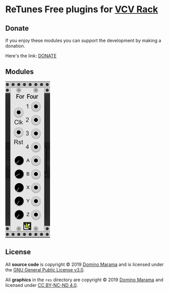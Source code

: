 # ReTunes Free plugins for [VCV Rack](https://vcvrack.com)

## Donate

If you enjoy these modules you can support the development by making a donation.

Here's the link: [DONATE](https://www.paypal.me/DominoDesigns)

## Modules

![](ForFour.jpg)

## License

All **source code** is copyright © 2019 [Domino Marama](mailto:domino@dominodesigns.info) and is licensed under the [GNU General Public License v3.0](LICENSE.txt).

All **graphics** in the `res` directory are copyright © 2019 [Domino Marama](mailto:domino@dominodesigns.info) and licensed under [CC BY-NC-ND 4.0](https://creativecommons.org/licenses/by-nc-nd/4.0/).

